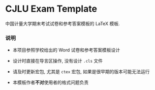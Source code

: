 # CJLU Exam Template

中国计量大学期末考试试卷和参考答案模板的 LaTeX 模板.

### 说明

* 本项目参照学校给出的 Word 试卷和参考答案模板设计

* 设计时直接在导言区操作, 没有设计 `.cls` 文件

* 请及时更新宏包, 尤其是 `ctex` 宏包, 如果是很早期的版本可能无法运行

* 本模板作者**不对**使用者的格式问题负责
